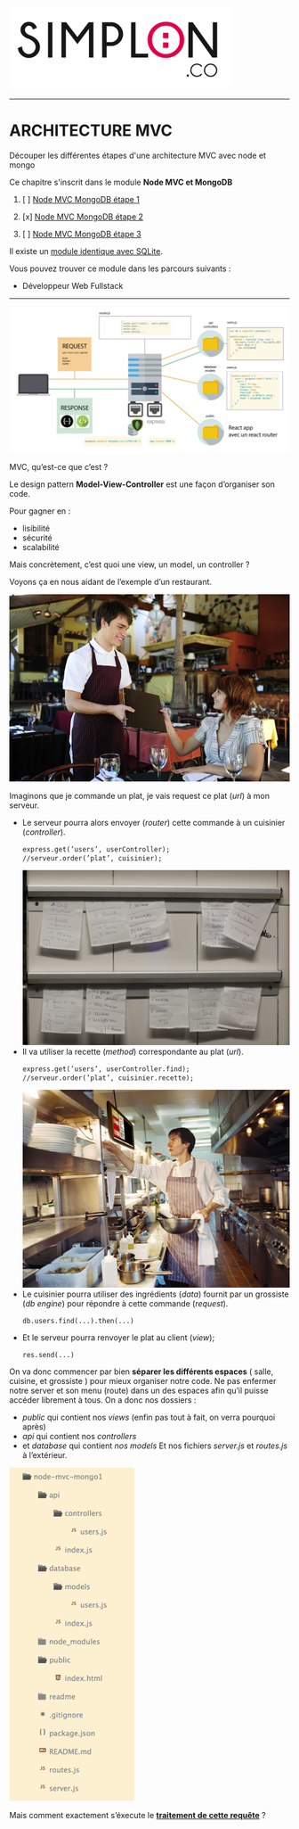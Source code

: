 <img src="readme/simplon.jpg" width="400">

----------------------

# ARCHITECTURE MVC
Découper les différentes étapes d'une architecture MVC avec node et mongo

Ce chapitre s'inscrit dans le module **Node MVC et MongoDB**

1. [ ] [Node MVC MongoDB étape 1](https://github.com/simplonco/node-mvc-mongodb-step1)
    
2. [x] [Node MVC MongoDB étape 2](https://github.com/simplonco/node-mvc-mongodb-step2)
    
3. [ ] [Node MVC MongoDB étape 3](https://github.com/simplonco/node-mvc-mongodb-step3)

Il existe un [module identique avec SQLite](https://github.com/simplonco/node-mvc-sqlite-step1).

Vous pouvez trouver ce module dans les parcours suivants :

+ Développeur Web Fullstack

------------
![architecture](readme/architecture.jpg)


MVC, qu’est-ce que c’est ?

Le design pattern **Model-View-Controller** est une façon d’organiser son code.

Pour gagner en :
+ lisibilité
+ sécurité
+ scalabilité

Mais concrètement, c’est quoi une view, un model, un controller ?

Voyons ça en nous aidant de l’exemple d’un restaurant.

![serveur](readme/serveur.jpg)

Imaginons que je commande un plat, je vais request ce plat (_url_) à mon serveur.
+ Le serveur pourra alors envoyer (_router_) cette commande à un cuisinier (_controller_).
	```
	express.get(’users’, userController);
	//serveur.order(’plat’, cuisinier);
	```
	<img src="readme/routeur.jpg" width="500">
+ Il va utiliser la recette (_method_) correspondante au plat (_url_).
	```
	express.get(’users’, userController.find);
	//serveur.order(’plat’, cuisinier.recette);
	```
	<img src="readme/commande.jpg" width="500">
+ Le cuisinier pourra utiliser des ingrédients (_data_) fournit par un grossiste (_db engine_) pour répondre à cette commande (_request_).
	```
	db.users.find(...).then(...)
	```
+ Et le serveur pourra renvoyer le plat au client (_view_);
	```
	res.send(...)
	```

On va donc commencer par bien **séparer les différents espaces** ( salle, cuisine, et grossiste ) pour mieux organiser notre code.
Ne pas enfermer notre server et son menu (route) dans un des espaces afin qu’il puisse accéder librement à tous.
On a donc nos dossiers :
+ _public_ qui contient nos _views_ (enfin pas tout à fait, on verra pourquoi après)
+ _api_ qui contient nos _controllers_
+ et _database_ qui contient _nos models_
Et nos fichiers _server.js_ et _routes.js_ à l’extérieur. 


<img src="readme/skeleton.png" width="225">


Mais comment exactement s’éxecute le **[traitement de cette requête](https://github.com/simplonco/node-mvc-mongodb-step2)** ?
